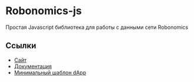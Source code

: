 Robonomics-js
========

Простая Javascript библиотека для работы с данными сети Robonomics

## Ссылки

- [Сайт](https://robonomics.network/)
- [Документация](https://airalab.github.io/robonomics-js/)
- [Минимальный шаблон dApp](https://github.com/airalab/vue-dapp-robonomics-template)
